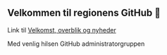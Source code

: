 ## Velkommen til regionens GitHub 👋

Link til [Velkomst, overblik og nyheder](https://github.com/RegionH/Community-GitHubManagement)

Med venlig hilsen 
GitHub administratorgruppen

